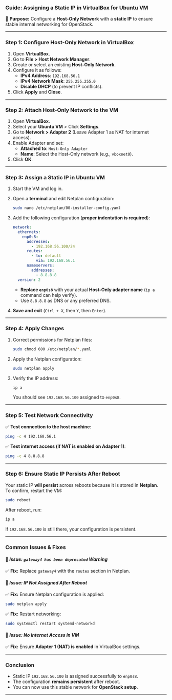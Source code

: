 ### **Guide: Assigning a Static IP in VirtualBox for Ubuntu VM**  
📌 **Purpose:** Configure a **Host-Only Network** with a **static IP** to ensure stable internal networking for OpenStack.

---

### **Step 1: Configure Host-Only Network in VirtualBox**
1. Open **VirtualBox**.
2. Go to **File > Host Network Manager**.
3. Create or select an existing **Host-Only Network**.
4. Configure it as follows:
   - **IPv4 Address**: `192.168.56.1`
   - **IPv4 Network Mask**: `255.255.255.0`
   - **Disable DHCP** (to prevent IP conflicts).
5. Click **Apply** and **Close**.

---

### **Step 2: Attach Host-Only Network to the VM**
1. Open **VirtualBox**.
2. Select your **Ubuntu VM** > Click **Settings**.
3. Go to **Network > Adapter 2** (Leave Adapter 1 as NAT for internet access).
4. Enable Adapter and set:
   - **Attached to**: `Host-Only Adapter`
   - **Name**: Select the Host-Only network (e.g., `vboxnet0`).
5. Click **OK**.

---

### **Step 3: Assign a Static IP in Ubuntu VM**
1. Start the VM and log in.
2. Open a **terminal** and edit Netplan configuration:
   ```bash
   sudo nano /etc/netplan/00-installer-config.yaml
   ```
3. Add the following configuration (**proper indentation is required**):
   ```yaml
   network:
     ethernets:
       enp0s8:
         addresses:
           - 192.168.56.100/24
         routes:
           - to: default
             via: 192.168.56.1
         nameservers:
           addresses:
             - 8.8.8.8
     version: 2
   ```
   - **Replace `enp0s8`** with your actual **Host-Only adapter name** (`ip a` command can help verify).
   - Use `8.8.8.8` as DNS or any preferred DNS.

4. **Save and exit** (`Ctrl + X`, then `Y`, then `Enter`).

---

### **Step 4: Apply Changes**
1. Correct permissions for Netplan files:
   ```bash
   sudo chmod 600 /etc/netplan/*.yaml
   ```
2. Apply the Netplan configuration:
   ```bash
   sudo netplan apply
   ```
3. Verify the IP address:
   ```bash
   ip a
   ```
   You should see `192.168.56.100` assigned to `enp0s8`.

---

### **Step 5: Test Network Connectivity**
✅ **Test connection to the host machine**:
```bash
ping -c 4 192.168.56.1
```
✅ **Test internet access (if NAT is enabled on Adapter 1)**:
```bash
ping -c 4 8.8.8.8
```

---

### **Step 6: Ensure Static IP Persists After Reboot**
Your static IP **will persist** across reboots because it is stored in **Netplan**.  
To confirm, restart the VM:
```bash
sudo reboot
```
After reboot, run:
```bash
ip a
```
If `192.168.56.100` is still there, your configuration is persistent.

---

### **Common Issues & Fixes**
#### 🚨 *Issue: `gateway4 has been deprecated` Warning*  
✅ **Fix:** Replace `gateway4` with the `routes` section in Netplan.

#### 🚨 *Issue: IP Not Assigned After Reboot*  
✅ **Fix:** Ensure Netplan configuration is applied:
```bash
sudo netplan apply
```
✅ **Fix:** Restart networking:
```bash
sudo systemctl restart systemd-networkd
```

#### 🚨 *Issue: No Internet Access in VM*  
✅ **Fix:** Ensure **Adapter 1 (NAT) is enabled** in VirtualBox settings.

---

### **Conclusion**
- Static IP `192.168.56.100` is assigned successfully to `enp0s8`.
- The configuration **remains persistent** after reboot.
- You can now use this stable network for **OpenStack setup**.

---

